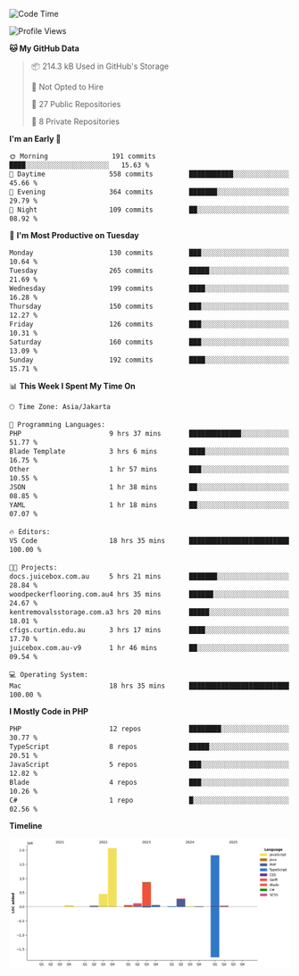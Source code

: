 <!--START_SECTION:waka-->
![Code Time](http://img.shields.io/badge/Code%20Time-640%20hrs%2010%20mins-blue)

![Profile Views](http://img.shields.io/badge/Profile%20Views-0-blue)

**🐱 My GitHub Data** 

> 📦 214.3 kB Used in GitHub's Storage 
 > 
> 🚫 Not Opted to Hire
 > 
> 📜 27 Public Repositories 
 > 
> 🔑 8 Private Repositories 
 > 
**I'm an Early 🐤** 

```text
🌞 Morning                191 commits         ████░░░░░░░░░░░░░░░░░░░░░   15.63 % 
🌆 Daytime                558 commits         ███████████░░░░░░░░░░░░░░   45.66 % 
🌃 Evening                364 commits         ███████░░░░░░░░░░░░░░░░░░   29.79 % 
🌙 Night                  109 commits         ██░░░░░░░░░░░░░░░░░░░░░░░   08.92 % 
```
📅 **I'm Most Productive on Tuesday** 

```text
Monday                   130 commits         ███░░░░░░░░░░░░░░░░░░░░░░   10.64 % 
Tuesday                  265 commits         █████░░░░░░░░░░░░░░░░░░░░   21.69 % 
Wednesday                199 commits         ████░░░░░░░░░░░░░░░░░░░░░   16.28 % 
Thursday                 150 commits         ███░░░░░░░░░░░░░░░░░░░░░░   12.27 % 
Friday                   126 commits         ███░░░░░░░░░░░░░░░░░░░░░░   10.31 % 
Saturday                 160 commits         ███░░░░░░░░░░░░░░░░░░░░░░   13.09 % 
Sunday                   192 commits         ████░░░░░░░░░░░░░░░░░░░░░   15.71 % 
```


📊 **This Week I Spent My Time On** 

```text
🕑︎ Time Zone: Asia/Jakarta

💬 Programming Languages: 
PHP                      9 hrs 37 mins       █████████████░░░░░░░░░░░░   51.77 % 
Blade Template           3 hrs 6 mins        ████░░░░░░░░░░░░░░░░░░░░░   16.75 % 
Other                    1 hr 57 mins        ███░░░░░░░░░░░░░░░░░░░░░░   10.55 % 
JSON                     1 hr 38 mins        ██░░░░░░░░░░░░░░░░░░░░░░░   08.85 % 
YAML                     1 hr 18 mins        ██░░░░░░░░░░░░░░░░░░░░░░░   07.07 % 

🔥 Editors: 
VS Code                  18 hrs 35 mins      █████████████████████████   100.00 % 

🐱‍💻 Projects: 
docs.juicebox.com.au     5 hrs 21 mins       ███████░░░░░░░░░░░░░░░░░░   28.84 % 
woodpeckerflooring.com.au4 hrs 35 mins       ██████░░░░░░░░░░░░░░░░░░░   24.67 % 
kentremovalsstorage.com.a3 hrs 20 mins       █████░░░░░░░░░░░░░░░░░░░░   18.01 % 
cfigs.curtin.edu.au      3 hrs 17 mins       ████░░░░░░░░░░░░░░░░░░░░░   17.70 % 
juicebox.com.au-v9       1 hr 46 mins        ██░░░░░░░░░░░░░░░░░░░░░░░   09.54 % 

💻 Operating System: 
Mac                      18 hrs 35 mins      █████████████████████████   100.00 % 
```

**I Mostly Code in PHP** 

```text
PHP                      12 repos            ████████░░░░░░░░░░░░░░░░░   30.77 % 
TypeScript               8 repos             █████░░░░░░░░░░░░░░░░░░░░   20.51 % 
JavaScript               5 repos             ███░░░░░░░░░░░░░░░░░░░░░░   12.82 % 
Blade                    4 repos             ███░░░░░░░░░░░░░░░░░░░░░░   10.26 % 
C#                       1 repo              █░░░░░░░░░░░░░░░░░░░░░░░░   02.56 % 
```



**Timeline**

![Lines of Code chart](https://raw.githubusercontent.com/brstreet2/brstreet2/main/assets/bar_graph.png)


<!--END_SECTION:waka-->
